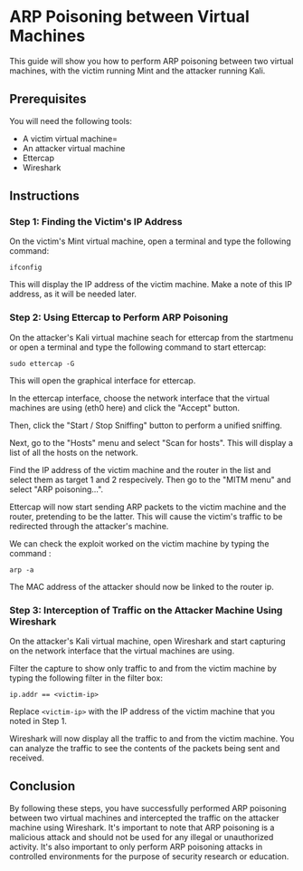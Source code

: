 # ARP Poisoning between Virtual Machines

This guide will show you how to perform ARP poisoning between two virtual machines, with the victim running Mint and the attacker running Kali.

## Prerequisites

You will need the following tools:

- A victim virtual machine=
- An attacker virtual machine
- Ettercap
- Wireshark

## Instructions

### Step 1: Finding the Victim's IP Address

On the victim's Mint virtual machine, open a terminal and type the following command:

```
ifconfig
```

This will display the IP address of the victim machine. Make a note of this IP address, as it will be needed later.

### Step 2: Using Ettercap to Perform ARP Poisoning

On the attacker's Kali virtual machine seach for ettercap from the startmenu or open a terminal and type the following command to start ettercap:

```
sudo ettercap -G
```

This will open the graphical interface for ettercap.

In the ettercap interface, choose the network interface that the virtual machines are using (eth0 here) and click the "Accept" button.

Then, click the "Start / Stop Sniffing" button to perform a unified sniffing.

Next, go to the "Hosts" menu and select "Scan for hosts". This will display a list of all the hosts on the network.

Find the IP address of the victim machine and the router in the list and select them as target 1 and 2 respecively. Then go to the "MITM menu" and select "ARP poisoning...".

Ettercap will now start sending ARP packets to the victim machine and the router, pretending to be the latter. This will cause the victim's traffic to be redirected through the attacker's machine.

We can check the exploit worked on the victim machine by typing the command :

```
arp -a
```

The MAC address of the attacker should now be linked to the router ip.

### Step 3: Interception of Traffic on the Attacker Machine Using Wireshark

On the attacker's Kali virtual machine, open Wireshark and start capturing on the network interface that the virtual machines are using.

Filter the capture to show only traffic to and from the victim machine by typing the following filter in the filter box:

```
ip.addr == <victim-ip>
```

Replace `<victim-ip>` with the IP address of the victim machine that you noted in Step 1.

Wireshark will now display all the traffic to and from the victim machine. You can analyze the traffic to see the contents of the packets being sent and received.

## Conclusion

By following these steps, you have successfully performed ARP poisoning between two virtual machines and intercepted the traffic on the attacker machine using Wireshark. It's important to note that ARP poisoning is a malicious attack and should not be used for any illegal or unauthorized activity. It's also important to only perform ARP poisoning attacks in controlled environments for the purpose of security research or education.